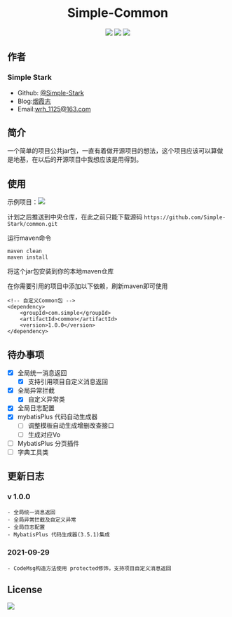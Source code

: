 # <center> Simple-Common

<div style="text-align: center;">

[![](https://img.shields.io/badge/blog-%40SimpleStark-blue.svg)](https://simplestark.top)
[![](https://img.shields.io/badge/SpringBoot-2.3.12.RELEASE-blue.svg)]({https://docs.spring.io/spring-boot/docs/2.3.12.RELEASE/reference/html/})
[![](https://img.shields.io/badge/license-GPL2.0-orange.svg)](https://github.com/Simple-Stark/common/blob/master/LICENSE)

</div>

## 作者
### Simple Stark
- Github: [@Simple-Stark](https://github.com/Simple-Stark)
- Blog:[烟霞志](https://simplestark.top)
- Email:wrh_1125@163.com

## 简介

一个简单的项目公共jar包，一直有着做开源项目的想法，这个项目应该可以算做是地基，在以后的开源项目中我想应该是用得到。

## 使用

示例项目：[![](https://img.shields.io/badge/@SimpleStark-SpringBootInit-blue.svg)](https://github.com/Simple-Stark/Spring-Boot-Init)


计划之后推送到中央仓库，在此之前只能下载源码
```https://github.com/Simple-Stark/common.git```

运行maven命令
```
maven clean
maven install    
```
将这个jar包安装到你的本地maven仓库

在你需要引用的项目中添加以下依赖，刷新maven即可使用
```
<!-- 自定义Common包 -->
<dependency>
    <groupId>com.simple</groupId>
    <artifactId>common</artifactId>
    <version>1.0.0</version>
</dependency>
```

## 待办事项
- [x] 全局统一消息返回
  - [x] 支持引用项目自定义消息返回
- [x] 全局异常拦截
  - [x] 自定义异常类
- [x] 全局日志配置
- [x] mybatisPlus 代码自动生成器
    - [ ] 调整模板自动生成增删改查接口
    - [ ] 生成对应Vo
- [ ] MybatisPlus 分页插件
- [ ] 字典工具类

## 更新日志
### v 1.0.0
    - 全局统一消息返回
    - 全局异常拦截及自定义异常
    - 全局日志配置
    - MybatisPlus 代码生成器(3.5.1)集成
### 2021-09-29
    - CodeMsg构造方法使用 protected修饰，支持项目自定义消息返回

## License

[![](https://img.shields.io/badge/license-GPL2.0-orange.svg)](https://github.com/Simple-Stark/common/blob/master/LICENSE)

## 


